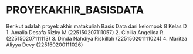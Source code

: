 # PROYEKAKHIR_BASISDATA
Berikut adalah proyek akhir matakuliah Basis Data dari kelompok 8 Kelas D  1.  Amalia Desafa Rizky M (225150207111057) 2.  Cicilia Angelica R. (225150207111113) 3.  Dinda Nahdiya Riskillah (225150201111024) 4. Maritza Aliyya Devy (225150200111026)
